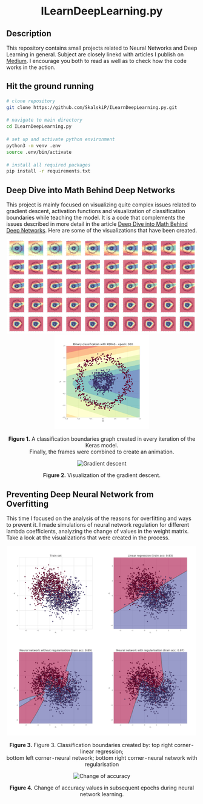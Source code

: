 <h1 align="center">ILearnDeepLearning.py</h1>

## Description

This repository contains small projects related to Neural Networks and Deep Learning in general. Subject are closely linekd with articles I publish on [Medium][1]. I encourage you both to read as well as to check how the code works in the action.

## Hit the ground running

``` bash
# clone repository
git clone https://github.com/SkalskiP/ILearnDeepLearning.py.git

# navigate to main directory
cd ILearnDeepLearning.py

# set up and activate python environment
python3 -m venv .env
source .env/bin/activate

# install all required packages
pip install -r requirements.txt
```

## Deep Dive into Math Behind Deep Networks

This project is mainly focused on visualizing quite complex issues related to gradient descent, activation functions and visualization of classification boundaries while teaching the model. It is a code that complements the issues described in more detail in the article [Deep Dive into Math Behind Deep Networks][2]. Here are some of the visualizations that have been created.

<p align="center"> 
    <img height="250" src="./01_mathematics_of_nn/final_visualisations/keras_frames.png" alt="Keras model frames">
    <img height="250" src="./01_mathematics_of_nn/final_visualisations/keras_class_boundaries.gif" alt="Keras class boundries">
</p>

<p align="center"> 
    <b>Figure 1.</b> A classification boundaries graph created in every iteration of the Keras model.</br>
    Finally, the frames were combined to create an animation.
</p>

<p align="center"> 
    <img width="400" src="./01_mathematics_of_nn/final_visualisations/gradient_descent.gif" alt="Gradient descent">
</p>

<p align="center"> 
    <b>Figure 2.</b> Visualization of the gradient descent.
</p>

## Preventing Deep Neural Network from Overfitting

This time I focused on the analysis of the reasons for overfitting and ways to prevent it. I made simulations of neural network regulation for different lambda coefficients, analyzing the change of values in the weight matrix. Take a look at the visualizations that were created in the process.

<p align="center"> 
    <img width="500" src="./02_exploring_overfitting/final_visualisations/bias_variance.gif" alt="Change of accuracy">
</p>

<p align="center"> 
    <b>Figure 3.</b> Figure 3. Classification boundaries created by: top right corner - linear regression;</br>
    bottom left corner - neural network; bottom right corner - neural network with regularisation
</p>

<p align="center"> 
    <img width="500" src="./02_exploring_overfitting/final_visualisations/train_vs_validation_acc.gif" alt="Change of accuracy">
</p>

<p align="center"> 
    <b>Figure 4.</b> Change of accuracy values in subsequent epochs during neural network learning.
</p>

[1]: https://medium.com/@piotr.skalski92
[2]: https://towardsdatascience.com/https-medium-com-piotr-skalski92-deep-dive-into-deep-networks-math-17660bc376ba

